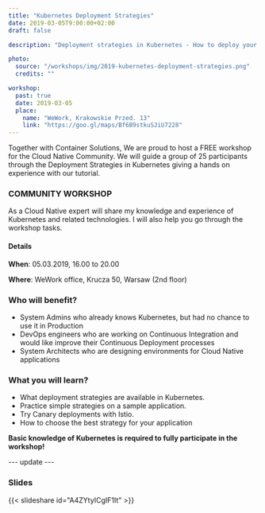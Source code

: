 ```yaml
---
title: "Kubernetes Deployment Strategies"
date: 2019-03-05T9:00:00+02:00
draft: false

description: "Deployment strategies in Kubernetes - How to deploy your app without breaking anything? "

photo:
  source: "/workshops/img/2019-kubernetes-deployment-strategies.png"
  credits: ""

workshop:
  past: true
  date: 2019-03-05
  place:
    name: "WeWork, Krakowskie Przed. 13"
    link: "https://goo.gl/maps/Bf6B9stkuSJiU7228"
---
```


Together with Container Solutions, We are proud to host a FREE workshop for the Cloud Native Community. We will guide a group of 25 participants through the Deployment Strategies in Kubernetes giving a hands on experience with our tutorial.

<!--more-->

### COMMUNITY WORKSHOP

As a Cloud Native expert will share my knowledge and experience of Kubernetes and related technologies. I will also help you go through the workshop tasks.

#### Details

**When**: 05.03.2019, 16.00 to 20.00

**Where**: WeWork office, Krucza 50, Warsaw (2nd floor)

### Who will benefit?

- System Admins who already knows Kubernetes, but had no chance to use it in Production
- DevOps engineers who are working on Continuous Integration and would like improve their Continuous Deployment processes
- System Architects who are designing environments for Cloud Native applications

### What you will learn?

- What deployment strategies are available in Kubernetes.
- Practice simple strategies on a sample application.
- Try Canary deployments with Istio.
- How to choose the best strategy for your application

**Basic knowledge of Kubernetes is required to fully participate in the workshop!**

--- update ---

### Slides

{{< slideshare id="A4ZYtyICgIF1It" >}}
